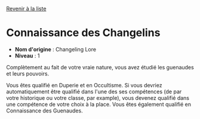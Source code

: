 [Revenir à la liste](..)

# Connaissance des Changelins

 * **Nom d'origine** : Changeling Lore
 * **Niveau** : 1


<p>Complètement au fait de votre vraie nature, vous avez étudié les guenaudes et leurs pouvoirs.</p>
<p>Vous êtes qualifié en Duperie et en Occultisme. Si vous devriez automatiquement être qualifié dans l'une des ses compétences (de par votre historique ou votre classe, par example), vous devenez qualifié dans une compétence de votre choix à la place. Vous êtes également qualifié en Connaissance des Guenaudes.</p>